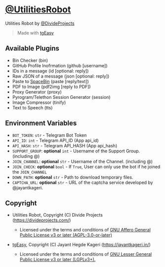 # [@UtilitiesRobot](https://www.telegram.me/UtilitiesRobot)

Utilities Robot by [@DivideProjects](https://telegram.me/DivideProjects)
> Made with [tgEasy](https://github.com/jayantkageri/tgEasy)

## Available Plugins

* Bin Checker (bin)
* GitHub Profile Inofrmation (github [username])
* IDs in a message (id [optional: reply])
* Raw JSON of a message (json [optional: reply])
* Paste to [SpaceBin](https://spacebin.in/) (paste [reply/text])
* PDF to Image (pdf2img [reply to PDF])
* Proxy Generator (proxy)
* Pyrogram/Telethon Session Generator (session)
* Image Compressor (tinify)
* Text to Speech (tts)

## Environment Variables

* `BOT_TOKEN`: `str` - Telegram Bot Token
* `API_ID`: `int` - Telegram API_ID (App api_id)
* `API_HASH`: `str` - Telegram API_HASH (App api_hash)
* `SUPPORT_GROUP`: **optional** `int` - Username of the Support Group. (including @)
* `JOIN_CHANNEL`: **optional** `str` - Username of the Channel. (including @)
* `JOIN_CHECK`: **optional** `bool` - If `True`, User can only use the bot if he joined the `JOIN_CHANNEL`
* `DOWN_PATH`: **optional** `str` - Path to download temporary files.
* `CAPTCHA_URL`: **optional** `str` - URL of the captcha service developed by @jayantkageri.

## Copyright

* Utilities Robot, Copyright (C) Divide Projects (<https://divideprojects.com/>)

  * Licensed under the terms and conditions of [GNU Affero General Public License v3 or later (AGPL-3.0-or-later)](https://www.gnu.org/licenses/agpl-3.0.en.html)

* [tgEasy](https://github.com/jayantkageri/tgEasy), Copyright (C) Jayant Hegde Kageri (<https://jayantkageri.in/>)

  * Licensed under the terms and conditions of [GNU Lesser General Public License v3 or later (LGPLv3+).](https://www.gnu.org/licenses/lgpl-3.0.en.html)
